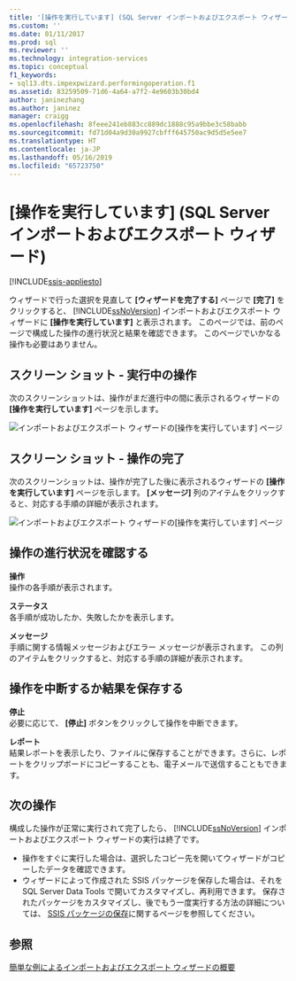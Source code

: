 ```yaml
---
title: '[操作を実行しています] (SQL Server インポートおよびエクスポート ウィザード) | Microsoft Docs'
ms.custom: ''
ms.date: 01/11/2017
ms.prod: sql
ms.reviewer: ''
ms.technology: integration-services
ms.topic: conceptual
f1_keywords:
- sql13.dts.impexpwizard.performingoperation.f1
ms.assetid: 83259509-71d6-4a64-a7f2-4e9603b30bd4
author: janinezhang
ms.author: janinez
manager: craigg
ms.openlocfilehash: 8feee241eb883cc889dc1888c95a9bbe3c58babb
ms.sourcegitcommit: fd71d04a9d30a9927cbfff645750ac9d5d5e5ee7
ms.translationtype: HT
ms.contentlocale: ja-JP
ms.lasthandoff: 05/16/2019
ms.locfileid: "65723750"
---
```

# <a name="performing-operation-sql-server-import-and-export-wizard"></a>[操作を実行しています] (SQL Server インポートおよびエクスポート ウィザード)

[!INCLUDE[ssis-appliesto](../../includes/ssis-appliesto-ssvrpluslinux-asdb-asdw-xxx.md)]


ウィザードで行った選択を見直して **[ウィザードを完了する]** ページで **[完了]** をクリックすると、 [!INCLUDE[ssNoVersion](../../includes/ssnoversion-md.md)] インポートおよびエクスポート ウィザードに **[操作を実行しています]** と表示されます。 このページでは、前のページで構成した操作の進行状況と結果を確認できます。 このページでいかなる操作も必要はありません。

## <a name="screen-shot---operation-in-progress"></a>スクリーン ショット - 実行中の操作 
 次のスクリーンショットは、操作がまだ進行中の間に表示されるウィザードの **[操作を実行しています]** ページを示します。  
  
 ![インポートおよびエクスポート ウィザードの[操作を実行しています] ページ](../../integration-services/import-export-data/media/performing-operation1.png "インポートおよびエクスポート ウィザードの [操作を実行しています] ページ")  

## <a name="screen-shot---operation-completed"></a>スクリーン ショット - 操作の完了 
 次のスクリーンショットは、操作が完了した後に表示されるウィザードの **[操作を実行しています]** ページを示します。 **[メッセージ]** 列のアイテムをクリックすると、対応する手順の詳細が表示されます。  
  
 ![インポートおよびエクスポート ウィザードの[操作を実行しています] ページ](../../integration-services/import-export-data/media/performing-operation2.png "インポートおよびエクスポート ウィザードの [操作を実行しています] ページ")  
  
## <a name="watch-the-progress-of-the-operation"></a>操作の進行状況を確認する
 **操作**  
 操作の各手順が表示されます。  
  
 **ステータス**  
 各手順が成功したか、失敗したかを表示します。  
  
 **メッセージ**  
 手順に関する情報メッセージおよびエラー メッセージが表示されます。 この列のアイテムをクリックすると、対応する手順の詳細が表示されます。

## <a name="interrupt-the-operation-or-save-the-results"></a>操作を中断するか結果を保存する
 **停止**  
 必要に応じて、 **[停止]** ボタンをクリックして操作を中断できます。  
  
 **レポート**  
 結果レポートを表示したり、ファイルに保存することができます。さらに、レポートをクリップボードにコピーすることも、電子メールで送信することもできます。  
  
## <a name="whats-next"></a>次の操作  
 構成した操作が正常に実行されて完了したら、 [!INCLUDE[ssNoVersion](../../includes/ssnoversion-md.md)] インポートおよびエクスポート ウィザードの実行は終了です。  
-   操作をすぐに実行した場合は、選択したコピー先を開いてウィザードがコピーしたデータを確認できます。  
-   ウィザードによって作成された SSIS パッケージを保存した場合は、それを SQL Server Data Tools で開いてカスタマイズし、再利用できます。 保存されたパッケージをカスタマイズし、後でもう一度実行する方法の詳細については、 [SSIS パッケージの保存](../../integration-services/import-export-data/save-ssis-package-sql-server-import-and-export-wizard.md)に関するページを参照してください。

## <a name="see-also"></a>参照
[簡単な例によるインポートおよびエクスポート ウィザードの概要](../../integration-services/import-export-data/get-started-with-this-simple-example-of-the-import-and-export-wizard.md)



